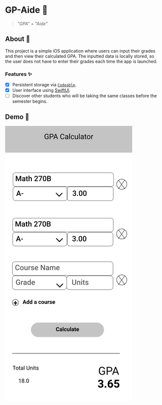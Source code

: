 # GP-Aide 🧮

> _"GPA" + "Aide"_

## About 💬

This project is a simple iOS application where users can input their grades and then view their calculated GPA.
The inputted data is locally stored, so the user does not have to enter their grades each time the app is launched.

### Features ✨

- [x] Persistent storage via [`Codeable`](https://developer.apple.com/documentation/swift/codable).
- [x] User interface using [SwiftUI](https://developer.apple.com/xcode/swiftui/).
- [ ] Discover other students who will be taking the same classes before the semester begins.

## Demo 🙈

![Main screen mockup](media/mockup.png)
